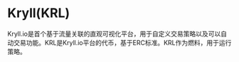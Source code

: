 # 

# Kryll(KRL)

Kryll.io是首个基于流量关联的直观可视化平台，用于自定义交易策略以及可以自动交易功能。KRL是Kryll.io平台的代币，基于ERC标准。KRL作为燃料，用于运行策略。



